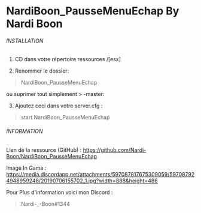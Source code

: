 # NardiBoon_PausseMenuEchap By Nardi Boon

###### INSTALLATION ######

1.	CD dans votre répertoire ressources /[esx]

2.	Renommer le dossier:

> NardiBoon_PausseMenuEchap

ou suprimer tout simplement > -master:

3.	Ajoutez ceci dans votre server.cfg :
> start NardiBoon_PausseMenuEchap

###### INFORMATION  #####
Lien de la ressource (GitHub) : https://github.com/Nardi-Boon/NardiBoon_PausseMenuEchap

Image In Game : https://media.discordapp.net/attachments/597087817675309059/597087924948959248/20190706155702_1.jpg?width=888&height=486

Pour Plus d'information voici mon Discord : 

> Nardi-_-Boon#1344
